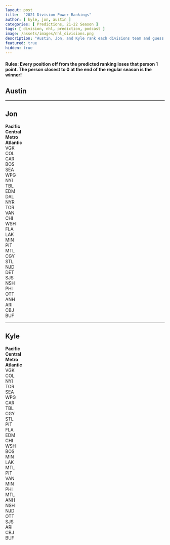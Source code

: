 ```yaml
---
layout: post
title:  "2021 Division Power Rankings"
author: [ kyle, jon, austin ]
categories: [ Predictions, 21-22 Season ]
tags: [ division, nhl, prediction, podcast ]
image: /assets/images/nhl_divisions.png
description: "Austin, Jon, and Kyle rank each divisions team and guess where each team will land. Winner gets a free mystery box jersey!"
featured: true
hidden: true
---
```


#### Rules: Every position off from the predicted ranking loses that person 1 point. The person closest to 0 at the end of the regular season is the winner!

## Austin

<hr>

## Jon

<div class="row">
    <div class="col">
        <b>Pacific</b>
    </div>
    <div class="col">
        <b>Central</b>
    </div>
    <div class="col">
        <b>Metro</b>
    </div>
    <div class="col">
        <b>Atlantic</b>
    </div>
</div>
<div class="row border-top">
    <div class="col"> VGK </div>
    <div class="col"> COL </div>
    <div class="col"> CAR </div>
    <div class="col"> BOS </div>
</div>
<div class="row border-top">
    <div class="col"> SEA </div>
    <div class="col"> WPG </div>
    <div class="col"> NYI </div>
    <div class="col"> TBL </div>
</div>
<div class="row border-top">
    <div class="col"> EDM </div>
    <div class="col"> DAL </div>
    <div class="col"> NYR </div>
    <div class="col"> TOR </div>
</div>
<div class="row border-top">
    <div class="col"> VAN </div>
    <div class="col"> CHI </div>
    <div class="col"> WSH </div>
    <div class="col"> FLA </div>
</div>
<div class="row border-top">
    <div class="col"> LAK </div>
    <div class="col"> MIN </div>
    <div class="col"> PIT </div>
    <div class="col"> MTL </div>
</div>
<div class="row border-top">
    <div class="col"> CGY </div>
    <div class="col"> STL </div>
    <div class="col"> NJD </div>
    <div class="col"> DET </div>
</div>
<div class="row border-top">
    <div class="col"> SJS </div>
    <div class="col"> NSH </div>
    <div class="col"> PHI </div>
    <div class="col"> OTT </div>
</div>
<div class="row border-top">
    <div class="col"> ANH </div>
    <div class="col"> ARI </div>
    <div class="col"> CBJ </div>
    <div class="col"> BUF </div>
</div>

<hr>

## Kyle

<div class="row">
    <div class="col">
        <b>Pacific</b>
    </div>
    <div class="col">
        <b>Central</b>
    </div>
    <div class="col">
        <b>Metro</b>
    </div>
    <div class="col">
        <b>Atlantic</b>
    </div>
</div>
<div class="row border-top">
    <div class="col"> VGK </div>
    <div class="col"> COL </div>
    <div class="col"> NYI </div>
    <div class="col"> TOR </div>
</div>
<div class="row border-top">
    <div class="col"> SEA </div>
    <div class="col"> WPG </div>
    <div class="col"> CAR </div>
    <div class="col"> TBL </div>
</div>
<div class="row border-top">
    <div class="col"> CGY </div>
    <div class="col"> STL </div>
    <div class="col"> PIT </div>
    <div class="col"> FLA </div>
</div>
<div class="row border-top">
    <div class="col"> EDM </div>
    <div class="col"> CHI </div>
    <div class="col"> WSH </div>
    <div class="col"> BOS </div>
</div>
<div class="row border-top">
    <div class="col"> MIN </div>
    <div class="col"> LAK </div>
    <div class="col"> MTL </div>
    <div class="col"> PIT </div>
</div>
<div class="row border-top">
    <div class="col"> VAN </div>
    <div class="col"> MIN </div>
    <div class="col"> PHI </div>
    <div class="col"> MTL </div>
</div>
<div class="row border-top">
    <div class="col"> ANH </div>
    <div class="col"> NSH </div>
    <div class="col"> NJD </div>
    <div class="col"> OTT </div>
</div>
<div class="row border-top">
    <div class="col"> SJS </div>
    <div class="col"> ARI </div>
    <div class="col"> CBJ </div>
    <div class="col"> BUF </div>
</div>
